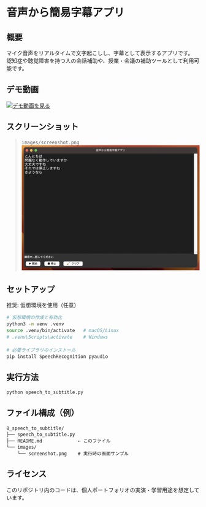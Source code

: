 # 音声から簡易字幕アプリ

## 概要

マイク音声をリアルタイムで文字起こしし、字幕として表示するアプリです。  
認知症や聴覚障害を持つ人の会話補助や、授業・会議の補助ツールとして利用可能です。  

## デモ動画
[![デモ動画を見る](https://img.youtube.com/vi/TOxVRh0raDo/0.jpg)](https://www.youtube.com/watch?v=TOxVRh0raDo)


## スクリーンショット
> `images/screenshot.png`  
![screenshot](images/screenshot.png)


## セットアップ
推奨: 仮想環境を使用（任意）

```bash
# 仮想環境の作成と有効化
python3 -m venv .venv
source .venv/bin/activate   # macOS/Linux
# .venv\Scripts\activate    # Windows

# 必要ライブラリのインストール
pip install SpeechRecognition pyaudio
```

## 実行方法
```bash
python speech_to_subtitle.py
```

## ファイル構成（例）
```
8_speech_to_subtitle/
├── speech_to_subtitle.py
├── README.md             ← このファイル
└── images/
    └── screenshot.png    # 実行時の画面サンプル
```


## ライセンス
このリポジトリ内のコードは、個人ポートフォリオの実演・学習用途を想定しています。
